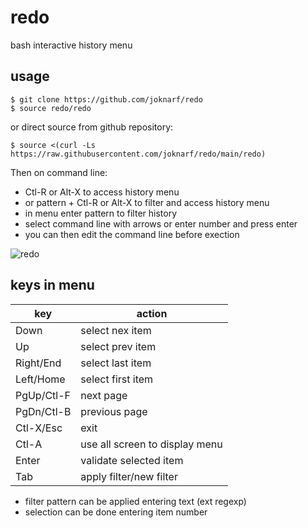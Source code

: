# redo
bash interactive history menu

## usage

```shell
$ git clone https://github.com/joknarf/redo
$ source redo/redo
```
or direct source from github repository:
```shell
$ source <(curl -Ls https://raw.githubusercontent.com/joknarf/redo/main/redo)
```

Then on command line:  
* Ctl-R or Alt-X to access history menu
* or pattern + Ctl-R or Alt-X to filter and access history menu
* in menu enter pattern to filter history
* select command line with arrows or enter number and press enter
* you can then edit the command line before exection

![redo](https://github.com/joknarf/redo/assets/10117818/d09f0b51-d356-462b-8738-e9b05bb68ba5)

## keys in menu

|key       | action                          |
|----------|---------------------------------|
|Down      | select nex item                 | 
|Up        | select prev item                |
|Right/End | select last item                |
|Left/Home | select first item               | 
|PgUp/Ctl-F| next page                       |
|PgDn/Ctl-B| previous page                   |
|Ctl-X/Esc | exit                            |
|Ctl-A     | use all screen to display menu  |
|Enter     | validate selected item          |
|Tab       | apply filter/new filter         |

* filter pattern can be applied entering text (ext regexp)
* selection can be done entering item number
